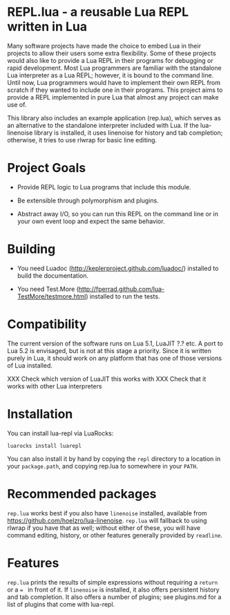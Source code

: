 # REPL.lua - a reusable Lua REPL written in Lua

Many software projects have made the choice to embed Lua in their projects to
allow their users some extra flexibility.  Some of these projects would also
like to provide a Lua REPL in their programs for debugging or rapid development.
Most Lua programmers are familiar with the standalone Lua interpreter as a Lua REPL;
however, it is bound to the command line.  Until now, Lua programmers would have to
implement their own REPL from scratch if they wanted to include one in their programs.
This project aims to provide a REPL implemented in pure Lua that almost any project can
make use of.

This library also includes an example application (rep.lua), which serves as an alternative
to the standalone interpreter included with Lua.  If the lua-linenoise library is installed,
it uses linenoise for history and tab completion; otherwise, it tries to use rlwrap for
basic line editing.

# Project Goals

  * Provide REPL logic to Lua programs that include this module.

  * Be extensible through polymorphism and plugins.

  * Abstract away I/O, so you can run this REPL on the command line or in your own event loop and expect the same behavior.

# Building

  * You need Luadoc (http://keplerproject.github.com/luadoc/) installed to build the documentation.

  * You need Test.More (http://fperrad.github.com/lua-TestMore/testmore.html) installed to run the tests.

# Compatibility

The current version of the software runs on Lua 5.1, LuaJIT ?.? etc.
A port to Lua 5.2 is envisaged, but is not at this stage a priority.
Since it is written purely in Lua, it should work on any platform that
has one of those versions of Lua installed.

XXX Check which version of LuaJIT this works with
XXX Check that it works with other Lua interpreters

# Installation

You can install lua-repl via LuaRocks:

    luarocks install luarepl

You can also install it by hand by copying the `repl`
directory to a location in your `package.path`, and
copying rep.lua to somewhere in your `PATH`.

# Recommended packages

`rep.lua` works best if you also have `linenoise` installed,
available from https://github.com/hoelzro/lua-linenoise.
`rep.lua` will fallback to using rlwrap if you have that as well;
without either of these, you will have command editing, history,
or other features generally provided by `readline`.

# Features

`rep.lua` prints the results of simple expressions without requiring
a `return ` or a `= ` in front of it.  If `linenoise` is installed,
it also offers persistent history and tab completion.  It also offers
a number of plugins; see plugins.md for a list of plugins that come
with lua-repl.

